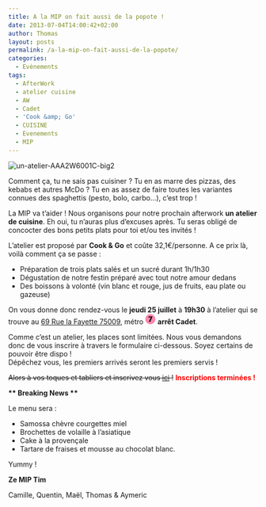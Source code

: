 ```yaml
---
title: A la MIP on fait aussi de la popote !
date: 2013-07-04T14:00:42+02:00
author: Thomas
layout: posts
permalink: /a-la-mip-on-fait-aussi-de-la-popote/
categories:
  - Evènements
tags:
  - AfterWork
  - atelier cuisine
  - AW
  - Cadet
  - 'Cook &amp; Go'
  - CUISINE
  - Evenements
  - MIP
---
```

<img class="size-thumbnail wp-image-1851 alignleft" alt="un-atelier-AAA2W6001C-big2" src="/assets/uploads/2013/06/un-atelier-AAA2W6001C-big2-150x150.jpg" width="150" height="150" srcset="/assets/uploads/2013/06/un-atelier-AAA2W6001C-big2-150x150.jpg 150w, /assets/uploads/2013/06/un-atelier-AAA2W6001C-big2-100x100.jpg 100w" sizes="(max-width: 150px) 100vw, 150px" />

Comment ça, tu ne sais pas cuisiner ? Tu en as marre des pizzas, des kebabs et autres McDo ? Tu en as assez de faire toutes les variantes connues des spaghettis (pesto, bolo, carbo&#8230;), c&#8217;est trop !

La MIP va t&#8217;aider ! Nous organisons pour notre prochain afterwork **un atelier de cuisine**. Eh oui, tu n&#8217;auras plus d&#8217;excuses après. Tu seras obligé de concocter des bons petits plats pour toi et/ou tes invités !

L&#8217;atelier est proposé par **Cook & Go** et coûte 32,1€/personne. A ce prix là, voilà comment ça se passe :

  * Préparation de trois plats salés et un sucré durant 1h/1h30
  * Dégustation de notre festin préparé avec tout notre amour dedans
  * Des boissons à volonté (vin blanc et rouge, jus de fruits, eau plate ou gazeuse)

On vous donne donc rendez-vous le **jeudi 25 juillet** à **19h30** à l&#8217;atelier qui se trouve au <a title="Ici!" href="https://goo.gl/maps/8FjT5" target="_blank">69 Rue la Fayette 75009</a>, métro [<img alt="m7" src="/assets/uploads/2010/10/m7.gif" width="21" height="21" />](/assets/uploads/2010/10/m7.gif) **arrêt Cadet**.

Comme c&#8217;est un atelier, les places sont limitées. Nous vous demandons donc de vous inscrire à travers le formulaire ci-dessous. Soyez certains de pouvoir être dispo !  
Dépêchez vous, les premiers arrivés seront les premiers servis !

<del datetime="2013-07-22T09:09:11+00:00">Alors à vos toques et tabliers et inscrivez vous <a title="Inscription Cook & Go" href="#" target="_blank">ici</a> !</del> <strong style="color: red;">Inscriptions terminées !</strong>

**\*\* Breaking News \*\***

Le menu sera :

  * Samossa chèvre courgettes miel
  * Brochettes de volaille à l&#8217;asiatique
  * Cake à la provençale
  * Tartare de fraises et mousse au chocolat blanc.

Yummy !

**Ze MIP Tim**

Camille, Quentin, Maël, Thomas & Aymeric
